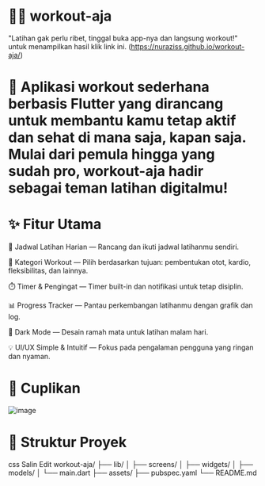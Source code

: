 # 🏋️‍♂️ workout-aja
"Latihan gak perlu ribet, tinggal buka app-nya dan langsung workout!"
untuk menampilkan hasil klik link ini.
(https://nuraziss.github.io/workout-aja/)
# 📱 Aplikasi workout sederhana berbasis Flutter yang dirancang untuk membantu kamu tetap aktif dan sehat di mana saja, kapan saja. Mulai dari pemula hingga yang sudah pro, workout-aja hadir sebagai teman latihan digitalmu!

# ✨ Fitur Utama
📆 Jadwal Latihan Harian — Rancang dan ikuti jadwal latihanmu sendiri.

💪 Kategori Workout — Pilih berdasarkan tujuan: pembentukan otot, kardio, fleksibilitas, dan lainnya.

⏱️ Timer & Pengingat — Timer built-in dan notifikasi untuk tetap disiplin.

📊 Progress Tracker — Pantau perkembangan latihanmu dengan grafik dan log.

🌙 Dark Mode — Desain ramah mata untuk latihan malam hari.

💡 UI/UX Simple & Intuitif — Fokus pada pengalaman pengguna yang ringan dan nyaman.

# 📸 Cuplikan 
![image](https://github.com/user-attachments/assets/42d687d3-e813-436f-bc68-3846b634aefb)


# 🧩 Struktur Proyek
css
Salin
Edit
workout-aja/
├── lib/
│   ├── screens/
│   ├── widgets/
│   ├── models/
│   └── main.dart
├── assets/
├── pubspec.yaml
└── README.md
